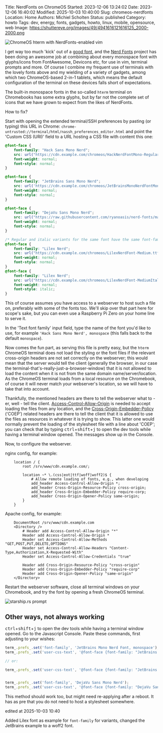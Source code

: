 Title: NerdFonts on ChromeOS
Started: 2023-12-06 13:24:02
Date: 2023-12-06 16:40:02
Modified: 2025-10-03 10:40:00
Slug: chromeos-nerdfonts
Location: Home
Authors: Michiel Scholten
Status: published
Category: howto
Tags: dev, energy, fonts, gadgets, howto, linux, mobile, opensource, web
Image: https://shuttereye.org/images/49/4941616121616125_2000-2000.png

![ChromeOS hterm with NerdFonts-enabled vim](https://shuttereye.org/images/49/4941616121616125_2000-2000.png)

I get way too much 'kick' out of a [good font]({filename}../posts/monaspaced.md), and the [Nerd Fonts](https://www.nerdfonts.com/) project has been doing an awesome job at combining about every monospace font with glyphs/icons from FontAwesome, Devicons etc, for use in vim, terminal prompts and more. Of course I combine my frequent use of terminals with the lovely fonts above and my wielding of a variety of gadgets, among which two ChromeOS-based 2-in-1 tablets, which means the default configuration of the terminal on these devices falls short of expectations.

The built-in monospace fonts in the so-called `hterm` terminal on Chromebooks has some extra glyphs, but by far not the complete set of icons that we have grown to expect from the likes of NerdFonts.

How to fix?

Start with opening the extended terminal/SSH preferences by pasting (or typing) this URL in Chrome: `chrome-untrusted://terminal/html/nassh_preferences_editor.html` and point the 'Custom CSS (URI)' field to a URL hosting a CSS file with content this one:

```css
@font-face {
    font-family: "Hack Sans Mono Nerd";
    src: url("https://cdn.example.com/chromeos/HackNerdFontMono-Regular.ttf");
    font-weight: normal;
    font-style: normal;
}

@font-face {
    font-family: "JetBrains Sans Mono Nerd";
    src: url('https://cdn.example.com/chromeos/JetBrainsMonoNerdFontMono-Regular[opsz,wght].woff2') format('woff2');
    font-weight: normal;
    font-style: normal;
}

@font-face {
    font-family: "DejaVu Sans Mono Nerd";
    src: url("https://raw.githubusercontent.com/ryanoasis/nerd-fonts/master/patched-fonts/DejaVuSansMono/Regular/complete/DejaVu%20Sans%20Mono%20Nerd%20Font%20Complete%20Mono.ttf");
    font-weight: normal;
    font-style: normal;
}

/* Regular and italic variants for the same font have the same font-family */
@font-face {
    font-family: "Lilex Nerd";
    src: url("https://cdn.example.com/chromeos/LilexNerdFont-Medium.ttf");
    font-weight: normal;
    font-style: normal;
}
@font-face {
    font-family: "Lilex Nerd";
    src: url("https://cdn.example.com/chromeos/LilexNerdFont-MediumItalic.ttf");
    font-weight: normal;
    font-style: italic;
}
```

This of course assumes you have access to a webserver to host such a file on, preferably with some of the fonts too. We'll skip over that part here for scope's sake, but you can even use a Raspberry Pi Zero on your home line to serve it.

In the 'Text font family' input field, type the name of the font you'd like to use, for example `'Hack Sans Mono Nerd', monospace` (this falls back to the default `monospace`).

Now comes the fun part, as serving this file is pretty easy, but the `hterm` ChromeOS terminal does not load the styling or the font files if the relevant cross-origin headers are not set correctly on the webserver; this would mean that the server would tell the client (generally the browser, in our case the terminal-that's-really-just-a-browser-window) that it is not allowed to load the content when it is not from the same domain name/server/location. As the ChromeOS terminal loads from a local resource on the Chromebook, of course it will never match your webserver's location, so we will have to take that into account.

Thankfully, the mentioned headers are there to tell the webserver what to - er, well - tell the client. [Access-Control-Allow-Origin](https://developer.mozilla.org/en-US/docs/Web/HTTP/Headers/Access-Control-Allow-Origin) is needed to accept loading the files from any location, and the [Cross-Origin-Embedder-Policy](https://developer.mozilla.org/en-US/docs/Web/HTTP/Headers/Cross-Origin-Embedder-Policy) ('COEP') related headers are there to tell the client that it is allowed to use the files as resources in whatever it is trying to show. This latter one would normally prevent the loading of the stylesheet file with a line about 'COEP'; you can check that by typing <kbd>ctrl</kbd>+<kbd>shift</kbd>+<kbd>j</kbd> to open the dev tools while having a terminal window opened. The messages show up in the Console.

Now, to configure the webserver.

nginx config, for example:

```
    location / {
        root /srv/www/cdn.example.com/;

        location ~* \.(css|eot|ttf|woff|woff2)$ {
            # Allow remote loading of fonts, e.g., when developing
            add_header Access-Control-Allow-Origin *;
            add_header Cross-Origin-Resource-Policy cross-origin;
            add_header Cross-Origin-Embedder-Policy require-corp;
            add_header Cross-Origin-Opener-Policy same-origin;
        }
    }
```

Apache config, for example:

```
    DocumentRoot /srv/www/cdn.example.com
    <Directory />
        # Header add Access-Control-Allow-Origin "*"
        Header add Access-Control-Allow-Origin *
        Header set Access-Control-Allow-Methods "GET,POST,PUT,DELETE,OPTIONS"
        Header set Access-Control-Allow-Headers "Content-Type,Authorization,X-Requested-With"
        Header set Access-Control-Allow-Credentials "true"

        Header add Cross-Origin-Resource-Policy "cross-origin"
        Header add Cross-Origin-Embedder-Policy "require-corp"
        Header add Cross-Origin-Opener-Policy "same-origin"
    </Directory>
```

Restart the webserver software, close all terminal windows on your Chromebook, and try the font by opening a fresh ChromeOS terminal.


![starship.rs prompt](https://dammit.nl/images/content/20231206_chromeos_terminal_starship_prompt.png)


## Other ways, not always working

<kbd>ctrl</kbd>+<kbd>shift</kbd>+<kbd>j</kbd> to open the dev tools while having a terminal window opened. Go to the Javascript Console. Paste these commands, first adjusting to your wishes:

```javascript
term_.prefs_.set('font-family', 'JetBrains Mono Nerd Font, monospace');
term_.prefs_.set('user-css-text', '@font-face {font-family: "JetBrains Mono Nerd Font"; src: url("https://cdn.example.com/chromeos/JetBrainsMonoNerdFontMono-Regular.ttf)"); font-weight: normal; font-style: normal;} x-row {text-rendering: optimizeLegibility;font-variant-ligatures: normal;}')

// or:

term_.prefs_.set('user-css-text', '@font-face {font-family: "JetBrains Mono Nerd Font"; src: url("https://raw.githubusercontent.com/ryanoasis/nerd-fonts/master/patched-fonts/JetBrainsMono/Ligatures/Regular/JetBrainsMonoNerdFont-Regular.ttf)"); font-weight: normal; font-style: normal;} x-row {text-rendering: optimizeLegibility;font-variant-ligatures: normal;}')


term_.prefs_.set('font-family', 'DejaVu Sans Mono Nerd');
term_.prefs_.set('user-css-text', '@font-face {font-family: "DejaVu Sans Mono Nerd"; src: url("https://raw.githubusercontent.com/ryanoasis/nerd-fonts/master/patched-fonts/DejaVuSansMono/Regular/complete/DejaVu%20Sans%20Mono%20Nerd%20Font%20Complete%20Mono.ttf"); font-weight: normal; font-style: normal;}')
```

This method should work too, but might need re-applying after a reboot. It has as pre that you do not need to host a stylesheet somewhere.

<div class="edit">edited at 2025-10-03 10:40</div>

Added Lilex font as example for `font-family` for variants, changed the JetBrains example to a woff2 font.
